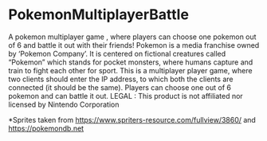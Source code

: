 # PokemonMultiplayerBattle

A pokemon multiplayer game , where players can choose one pokemon out of 6 and battle it out with their friends!
Pokemon is a media franchise owned by ‘Pokemon Company’. It is centered on fictional creatures called “Pokemon” which stands for pocket monsters, where humans capture and train to fight each other for sport. This is a multiplayer player game, where two clients should enter the IP address, to which both the clients are connected (it should be the same). Players can choose one out of 6 pokemon and can battle it out. LEGAL : This product is not affiliated nor licensed by Nintendo Corporation

*Sprites taken from https://www.spriters-resource.com/fullview/3860/ and https://pokemondb.net
